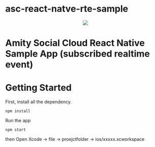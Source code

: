 # asc-react-natve-rte-sample
<p align="center">
  <img src="https://user-images.githubusercontent.com/79140856/112093672-76f09680-8bcc-11eb-9f20-66157948a2fb.png" />
</p>

# Amity Social Cloud React Native Sample App (subscribed realtime event)

# Getting Started
First, install all the dependency.
```
npm install
```
Run the app 
```
npm start
```
then Open Xcode -> file -> proejctfolder -> ios/xxxxx.xcworkspace
